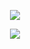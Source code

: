 <p align=center> <img src=https://komarev.com/ghpvc/?username=wavetoivy&color=016644&style=flat-square&label=🍀>
<p align="center"> <img src="https://media.discordapp.net/attachments/1013637206952382504/1334432903353991239/222-ezgif.com-speed.gif?ex=679c82fc&is=679b317c&hm=27ba840b9622d74ce6ef893fab0b097f22ed0715f1034dc32d7437f2a74c99eb&=&width=622&height=377" <p/>
